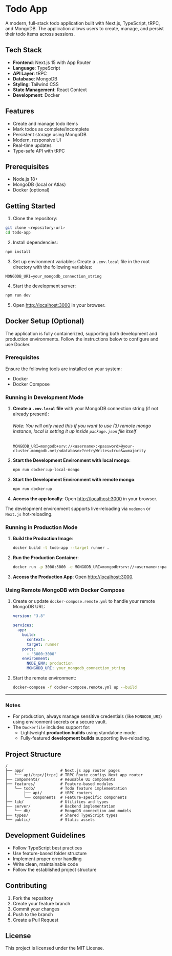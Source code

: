 # Todo App

A modern, full-stack todo application built with Next.js, TypeScript, tRPC, and MongoDB. The application allows users to create, manage, and persist their todo items across sessions.

## Tech Stack

- **Frontend**: Next.js 15 with App Router
- **Language**: TypeScript
- **API Layer**: tRPC
- **Database**: MongoDB
- **Styling**: Tailwind CSS
- **State Management**: React Context
- **Development**: Docker

## Features

- Create and manage todo items
- Mark todos as complete/incomplete
- Persistent storage using MongoDB
- Modern, responsive UI
- Real-time updates
- Type-safe API with tRPC

## Prerequisites

- Node.js 18+
- MongoDB (local or Atlas)
- Docker (optional)

## Getting Started

1. Clone the repository:

```bash
git clone <repository-url>
cd todo-app
```

2. Install dependencies:

```bash
npm install
```

3. Set up environment variables:
   Create a `.env.local` file in the root directory with the following variables:

```env
MONGODB_URI=your_mongodb_connection_string
```

4. Start the development server:

```bash
npm run dev
```

5. Open [http://localhost:3000](http://localhost:3000) in your browser.

## Docker Setup (Optional)
The application is fully containerized, supporting both development and production environments. Follow the instructions below to configure and use Docker.

### Prerequisites

Ensure the following tools are installed on your system:
- Docker
- Docker Compose

### Running in Development Mode

1. **Create a `.env.local` file** with your MongoDB connection string (if not already present):
    ###### Note: You will only need this if you want to use (3) remote mongo instance, local is setting it up inside `package.json` file itself  
   ```env
   MONGODB_URI=mongodb+srv://<username>:<password>@your-cluster.mongodb.net/<database>?retryWrites=true&w=majority
   ```
2. **Start the Development Environment with local mongo**:
   ```bash
   npm run docker:up-local-mongo
   ```
3. **Start the Development Environment with remote mongo**:
   ```bash
   npm run docker:up
   ```

4. **Access the app locally**:
   Open [http://localhost:3000](http://localhost:3000) in your browser.

The development environment supports live-reloading via `nodemon` or `Next.js` hot-reloading.

### Running in Production Mode

1. **Build the Production Image**:
   ```bash
   docker build -t todo-app --target runner .
   ```

2. **Run the Production Container**:
   ```bash
   docker run -p 3000:3000 -e MONGODB_URI=mongodb+srv://<username>:<password>@your-cluster.mongodb.net/<database>?retryWrites=true&w=majority todo-app
   ```

3. **Access the Production App**:
   Open [http://localhost:3000](http://localhost:3000).

### Using Remote MongoDB with Docker Compose

1. Create or update `docker-compose.remote.yml` to handle your remote MongoDB URL:
   ```yaml
   version: "3.8"

   services:
     app:
       build:
         context: .
         target: runner
       ports:
         - "3000:3000"
       environment:
         NODE_ENV: production
         MONGODB_URI: your_mongodb_connection_string
   ```

2. Start the remote environment:
   ```bash
   docker-compose -f docker-compose.remote.yml up --build
   ```

---

### Notes
- For production, always manage sensitive credentials (like `MONGODB_URI`) using environment secrets or a secure vault.
- The `Dockerfile` includes support for:
    - Lightweight **production builds** using standalone mode.
    - Fully-featured **development builds** supporting live-reloading.

## Project Structure

```
/
├── app/                # Next.js app router pages
│   └── api/trpc/[trpc] # TRPC Route configs Next app router
├── components/         # Reusable UI components
├── features/           # Feature-based modules
│   └── todo/           # Todo feature implementation
│       ├── api/        # tRPC routers
│       └── components  # Feature-specific components
├── lib/                # Utilities and types
├── server/             # Backend implementation
│   └── db/             # MongoDB connection and models
├── types/              # Shared TypeScript types
└── public/             # Static assets
```

## Development Guidelines

- Follow TypeScript best practices
- Use feature-based folder structure
- Implement proper error handling
- Write clean, maintainable code
- Follow the established project structure

## Contributing

1. Fork the repository
2. Create your feature branch
3. Commit your changes
4. Push to the branch
5. Create a Pull Request

## License

This project is licensed under the MIT License.
